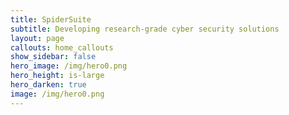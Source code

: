 ```yaml
---
title: SpiderSuite
subtitle: Developing research-grade cyber security solutions
layout: page
callouts: home_callouts
show_sidebar: false
hero_image: /img/hero0.png
hero_height: is-large
hero_darken: true
image: /img/hero0.png
---
```


